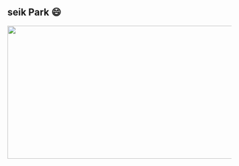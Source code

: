 ## seik Park 😄

<!--
**seik1224/seik1224** is a ✨ _special_ ✨ repository because its `README.md` (this file) appears on your GitHub profile.

Here are some ideas to get you started:
👋
- 🔭 I’m currently working on ...
- 🌱 I’m currently learning ...
- 👯 I’m looking to collaborate on ...
- 🤔 I’m looking for help with ...
- 💬 Ask me about ...
- 📫 How to reach me: ...
- 😄 Pronouns: ...
- ⚡ Fun fact: ...
-->



<a href="https://www.gitanimals.org/en_US?utm_medium=image&utm_source=seik1224&utm_content=farm">
<img
  src="https://render.gitanimals.org/farms/seik1224"
  width="600"
  height="300"
/>
</a>
  
